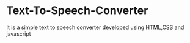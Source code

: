 # Text-To-Speech-Converter
It is a simple text to speech converter developed using HTML,CSS and javascript
